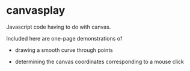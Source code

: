canvasplay
==========

Javascript code having to do with canvas. 

Included here are one-page demonstrations of 

 * drawing a smooth curve through points
 
 * determining the canvas coordinates corresponding to a mouse click
 
 
